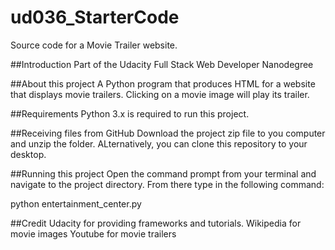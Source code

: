 # ud036_StarterCode
Source code for a Movie Trailer website.

##Introduction
Part of the Udacity Full Stack Web Developer Nanodegree

##About this project
A Python program that produces HTML for a website that displays movie trailers. Clicking on a movie image will play its trailer.

##Requirements
Python 3.x is required to run this project. 

##Receiving files from GitHub
Download the project zip file to you computer and unzip the folder. ALternatively, you can clone this repository to your desktop.

##Running this project
Open the command prompt from your terminal and navigate to the project directory. From there type in the following command:

python entertainment_center.py

##Credit
Udacity for providing frameworks and tutorials.
Wikipedia for movie images
Youtube for movie trailers
 


